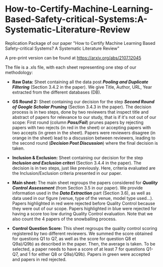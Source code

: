# How-to-Certify-Machine-Learning-Based-Safety-critical-Systems:A-Systematic-Literature-Review
Replication Package of our paper "How to Certify Machine Learning Based Safety-critical Systems? A Systematic Literature Review"
 
A pre-print version can be found at https://arxiv.org/abs/2107.12045
 
The file is a .xls file, with each sheet representing one step of our methodology:
 
* **Raw Data:** Sheet containing all the data post ***Pooling and Duplicate Filtering*** (Section 3.4.2 in the paper). We give Title, Author, URL, Year extracted from the different databases (DB).
 
* **GS Round 2:** Sheet containing our decision for the step ***Second Round of Google Scholar Pruning*** (Section 3.4.3 in the paper). The decision process is in two steps, done by two reviewers that inspect title and abstract of papers for relevance to our study, that is if it's not out of our scope: First round (column ***Pass/Fail***) prunes papers by rejecting papers with two rejects (in red in the sheet) or accepting papers with two accepts (in green in the sheet). Papers were reviewers disagree (in orange in the sheet) lead to a discussion between reviewers, leading to the second round (***Decision Post Discussion***) where the final decision is taken.
 
* **Inclusion & Exclusion:** Sheet containing our decision for the step ***Inclusion and Exclusion criteri*** (Section 3.4.4 in the paper). The decision is in two steps, just like previously. Here, criteria evaluated are the Inclusion/Exclusion criteria presented in our paper.
 
* **Main sheet:** The main sheet regroups the papers considered for ***Quality Control Assessment*** (from Section 3.5 in our paper). We provide information used in the ***Data Extraction*** part (Section 3.6), as well as data used in our figure (venue, type of the venue, model type used...). Papers highlighted in red were rejected before Quality Control because they were out of our scope. Papers highlighted in blue were rejected for having a score too low during Quality Control evaluation. Note that we also count the 4 papers of the snowballing process.
 
* **Control Question Score:** This sheet regroups the quality control scoring registered by two different reviewers. We summed the score obtained for questions Q1 to Q7, as well as the score for question Q8 et Q9a)/Q9b) as described in the paper. Then, the average is taken. To be selected, a paper needs to have a score of at least 7 for questions Q1-Q7, and 1 for either Q8 or Q9a)/Q9b). Papers in green were accepted and papers in red rejected.
